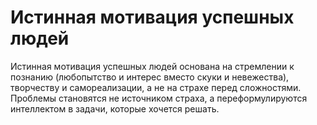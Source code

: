 # Истинная мотивация успешных людей

Истинная мотивация успешных людей основана на стремлении к познанию (любопытство и интерес вместо скуки и невежества), творчеству и самореализации, а не на страхе перед сложностями. Проблемы становятся не источником страха, а переформулируются интеллектом в задачи, которые хочется решать.
